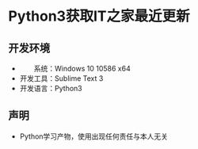 # Python3获取IT之家最近更新

## 开发环境
* 　　系统：Windows 10 10586 x64
* 开发工具：Sublime Text 3
* 开发语言：Python3

## 声明
* Python学习产物，使用出现任何责任与本人无关